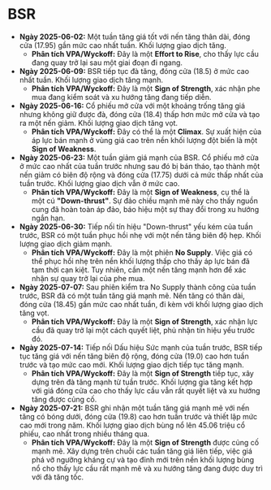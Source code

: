 # BSR

- **Ngày 2025-06-02:** Một tuần tăng giá tốt với nến tăng thân dài, đóng cửa (17.95) gần mức cao nhất tuần. Khối lượng giao dịch tăng.
    - **Phân tích VPA/Wyckoff:** Đây là một **Effort to Rise**, cho thấy lực cầu đang quay trở lại sau một giai đoạn đi ngang.
- **Ngày 2025-06-09:** BSR tiếp tục đà tăng, đóng cửa (18.5) ở mức cao nhất tuần. Khối lượng giao dịch tăng mạnh.
    - **Phân tích VPA/Wyckoff:** Đây là một **Sign of Strength**, xác nhận phe mua đang kiểm soát và xu hướng tăng đang tiếp diễn.
- **Ngày 2025-06-16:** Cổ phiếu mở cửa với một khoảng trống tăng giá nhưng không giữ được đà, đóng cửa (18.4) thấp hơn mức mở cửa và tạo ra một nến giảm. Khối lượng giao dịch tăng vọt.
    - **Phân tích VPA/Wyckoff:** Đây có thể là một **Climax**. Sự xuất hiện của áp lực bán mạnh ở vùng giá cao trên nền khối lượng đột biến là một **Sign of Weakness**.
- **Ngày 2025-06-23:** Một tuần giảm giá mạnh của BSR. Cổ phiếu mở cửa ở mức cao nhất của tuần trước nhưng sau đó bị bán tháo, tạo thành một nến giảm có biên độ rộng và đóng cửa (17.75) dưới cả mức thấp nhất của tuần trước. Khối lượng giao dịch vẫn ở mức cao.
    - **Phân tích VPA/Wyckoff:** Đây là một **Sign of Weakness**, cụ thể là một cú **"Down-thrust"**. Sự đảo chiều mạnh mẽ này cho thấy nguồn cung đã hoàn toàn áp đảo, báo hiệu một sự thay đổi trong xu hướng ngắn hạn.
- **Ngày 2025-06-30:** Tiếp nối tín hiệu "Down-thrust" yếu kém của tuần trước, BSR có một tuần phục hồi nhẹ với một nến tăng biên độ hẹp. Khối lượng giao dịch giảm mạnh.
    - **Phân tích VPA/Wyckoff:** Đây là một phiên **No Supply**. Việc giá có thể phục hồi nhẹ trên nền khối lượng thấp cho thấy áp lực bán đã tạm thời cạn kiệt. Tuy nhiên, cần một nến tăng mạnh hơn để xác nhận sự quay trở lại của phe mua.
- **Ngày 2025-07-07:** Sau phiên kiểm tra No Supply thành công của tuần trước, BSR đã có một tuần tăng giá mạnh mẽ. Nến tăng có thân dài, đóng cửa (18.45) gần mức cao nhất tuần, đi kèm với khối lượng giao dịch tăng vọt.
    - **Phân tích VPA/Wyckoff:** Đây là một **Sign of Strength**, xác nhận lực cầu đã quay trở lại một cách quyết liệt, phủ nhận tín hiệu yếu trước đó.
- **Ngày 2025-07-14:** Tiếp nối Dấu hiệu Sức mạnh của tuần trước, BSR tiếp tục tăng giá với nến tăng biên độ rộng, đóng cửa (19.0) cao hơn tuần trước và tạo mức cao mới. Khối lượng giao dịch tiếp tục tăng mạnh.
    - **Phân tích VPA/Wyckoff:** Đây là một **Sign of Strength** tiếp tục, xây dựng trên đà tăng mạnh từ tuần trước. Khối lượng gia tăng kết hợp với giá đóng cửa cao cho thấy lực cầu vẫn rất quyết liệt và xu hướng tăng được củng cố.
- **Ngày 2025-07-21:** BSR ghi nhận một tuần tăng giá mạnh mẽ với nến tăng có bóng dưới, đóng cửa (19.8) cao hơn tuần trước và thiết lập mức cao mới trong năm. Khối lượng giao dịch bùng nổ lên 45.06 triệu cổ phiếu, cao nhất trong nhiều tháng qua.
    - **Phân tích VPA/Wyckoff:** Đây là một **Sign of Strength** được củng cố mạnh mẽ. Xây dựng trên chuỗi các tuần tăng giá liên tiếp, việc giá phá vỡ ngưỡng kháng cự và tạo đỉnh mới trên nền khối lượng bùng nổ cho thấy lực cầu rất mạnh mẽ và xu hướng tăng đang được duy trì với đà tăng tốc.


